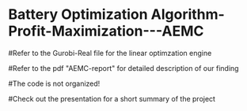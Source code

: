 # Battery Optimization Algorithm-Profit-Maximization---AEMC

#Refer to the Gurobi-Real file for the linear optimzation engine

#Refer to the pdf "AEMC-report" for detailed description of our finding

#The code is not organized!

#Check out the presentation for a short summary of the project
